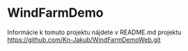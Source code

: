 # WindFarmDemo
Informácie k tomuto projektu nájdete v README.md projektu https://github.com/Kn-Jakub/WindFarmDemoWeb.git
